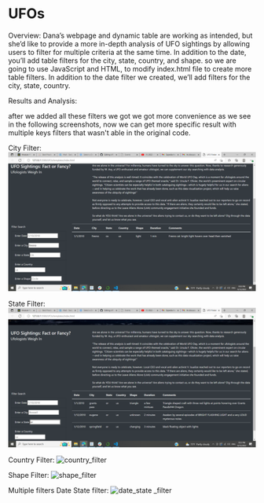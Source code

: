 
# UFOs

Overview:
  Dana’s webpage and dynamic table are working as intended, but she’d like to provide a more in-depth analysis of UFO sightings by allowing users to filter for multiple   criteria at the same time. In addition to the date, you’ll add table filters for the city, state, country, and shape.
  so we are going to use JavaScript and HTML, to modify index.html file to create more table filters. In addition to the date filter we created, we’ll add filters for     the city, state, country.
  
  Results and Analysis:
  
  after we added all these filters we got we got more convenience as we see in the following screenshots, now we can get more specific result with multiple keys filters   that wasn't able in the original code. 
  
  City Filter:
  ![](https://github.com/sedigh-etoumi/UFOs/blob/main/static/images/city_filter.png)
  
  State Filter: 
  ![](https://github.com/sedigh-etoumi/UFOs/blob/main/static/images/state_filter.png)
  
  Country Filter:
  ![country_filter](https://user-images.githubusercontent.com/107521854/189818200-7756e5fe-2ad7-4a61-91d0-035a60b0bd6c.png)
  
  Shape Filter:
  ![shape_filter](https://user-images.githubusercontent.com/107521854/189818567-7c042272-14d9-4779-9644-4a6b9d18ecf4.png)
  
  Multiple filters Date State filter:
  ![date_state _filter](https://user-images.githubusercontent.com/107521854/189818857-88098e36-d076-493a-a76e-a3e9320b02eb.png)


  
  

